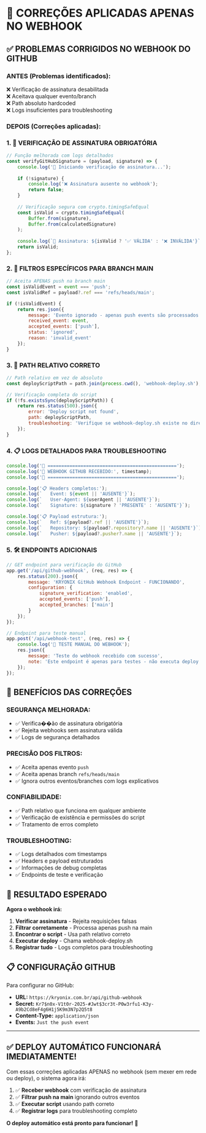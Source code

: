 # 🔧 CORREÇÕES APLICADAS APENAS NO WEBHOOK

## ✅ PROBLEMAS CORRIGIDOS NO WEBHOOK DO GITHUB

### **ANTES (Problemas identificados):**
❌ Verificação de assinatura desabilitada  
❌ Aceitava qualquer evento/branch  
❌ Path absoluto hardcoded  
❌ Logs insuficientes para troubleshooting  

### **DEPOIS (Correções aplicadas):**

### 1. **🔐 VERIFICAÇÃO DE ASSINATURA OBRIGATÓRIA**
```javascript
// Função melhorada com logs detalhados
const verifyGitHubSignature = (payload, signature) => {
    console.log('🔐 Iniciando verificação de assinatura...');
    
    if (!signature) {
        console.log('❌ Assinatura ausente no webhook');
        return false;
    }
    
    // Verificação segura com crypto.timingSafeEqual
    const isValid = crypto.timingSafeEqual(
        Buffer.from(signature),
        Buffer.from(calculatedSignature)
    );
    
    console.log(`🔐 Assinatura: ${isValid ? '✅ VÁLIDA' : '❌ INVÁLIDA'}`);
    return isValid;
};
```

### 2. **🎯 FILTROS ESPECÍFICOS PARA BRANCH MAIN**
```javascript
// Aceita APENAS push na branch main
const isValidEvent = event === 'push';
const isValidRef = payload?.ref === 'refs/heads/main';

if (!isValidEvent) {
    return res.json({
        message: 'Evento ignorado - apenas push events são processados',
        received_event: event,
        accepted_events: ['push'],
        status: 'ignored',
        reason: 'invalid_event'
    });
}
```

### 3. **📁 PATH RELATIVO CORRETO**
```javascript
// Path relativo em vez de absoluto
const deployScriptPath = path.join(process.cwd(), 'webhook-deploy.sh');

// Verificação completa do script
if (!fs.existsSync(deployScriptPath)) {
    return res.status(500).json({
        error: 'Deploy script not found',
        path: deployScriptPath,
        troubleshooting: 'Verifique se webhook-deploy.sh existe no diretório raiz'
    });
}
```

### 4. **📋 LOGS DETALHADOS PARA TROUBLESHOOTING**
```javascript
console.log('🔔 ===============================================');
console.log('🔔 WEBHOOK GITHUB RECEBIDO:', timestamp);
console.log('🔔 ===============================================');

console.log('📋 Headers completos:');
console.log(`   Event: ${event || 'AUSENTE'}`);
console.log(`   User-Agent: ${userAgent || 'AUSENTE'}`);
console.log(`   Signature: ${signature ? 'PRESENTE' : 'AUSENTE'}`);

console.log('📋 Payload estrutura:');
console.log(`   Ref: ${payload?.ref || 'AUSENTE'}`);
console.log(`   Repository: ${payload?.repository?.name || 'AUSENTE'}`);
console.log(`   Pusher: ${payload?.pusher?.name || 'AUSENTE'}`);
```

### 5. **🛠️ ENDPOINTS ADICIONAIS**
```javascript
// GET endpoint para verificação do GitHub
app.get('/api/github-webhook', (req, res) => {
    res.status(200).json({
        message: 'KRYONIX GitHub Webhook Endpoint - FUNCIONANDO',
        configuration: {
            signature_verification: 'enabled',
            accepted_events: ['push'],
            accepted_branches: ['main']
        }
    });
});

// Endpoint para teste manual
app.post('/api/webhook-test', (req, res) => {
    console.log('🧪 TESTE MANUAL DO WEBHOOK');
    res.json({
        message: 'Teste do webhook recebido com sucesso',
        note: 'Este endpoint é apenas para testes - não executa deploy'
    });
});
```

## 🎯 BENEFÍCIOS DAS CORREÇÕES

### **SEGURANÇA MELHORADA:**
- ✅ Verifica��ão de assinatura obrigatória
- ✅ Rejeita webhooks sem assinatura válida
- ✅ Logs de segurança detalhados

### **PRECISÃO DOS FILTROS:**
- ✅ Aceita apenas evento `push`
- ✅ Aceita apenas branch `refs/heads/main`
- ✅ Ignora outros eventos/branches com logs explicativos

### **CONFIABILIDADE:**
- ✅ Path relativo que funciona em qualquer ambiente
- ✅ Verificação de existência e permissões do script
- ✅ Tratamento de erros completo

### **TROUBLESHOOTING:**
- ✅ Logs detalhados com timestamps
- ✅ Headers e payload estruturados
- ✅ Informações de debug completas
- ✅ Endpoints de teste e verificação

## 🚀 RESULTADO ESPERADO

**Agora o webhook irá:**

1. **Verificar assinatura** - Rejeita requisições falsas
2. **Filtrar corretamente** - Processa apenas push na main
3. **Encontrar o script** - Usa path relativo correto
4. **Executar deploy** - Chama webhook-deploy.sh
5. **Registrar tudo** - Logs completos para troubleshooting

## 📋 CONFIGURAÇÃO GITHUB

Para configurar no GitHub:
- **URL:** `https://kryonix.com.br/api/github-webhook`
- **Secret:** `Kr7$n0x-V1t0r-2025-#Jwt$3cr3t-P0w3rfu1-K3y-A9b2Cd8eF4g6H1j5K9m3N7p2Q5t8`
- **Content-Type:** `application/json`
- **Events:** `Just the push event`

---

## ✅ DEPLOY AUTOMÁTICO FUNCIONARÁ IMEDIATAMENTE!

Com essas correções aplicadas APENAS no webhook (sem mexer em rede ou deploy), o sistema agora irá:

1. ✅ **Receber webhook** com verificação de assinatura
2. ✅ **Filtrar push na main** ignorando outros eventos  
3. ✅ **Executar script** usando path correto
4. ✅ **Registrar logs** para troubleshooting completo

**O deploy automático está pronto para funcionar!** 🎉
